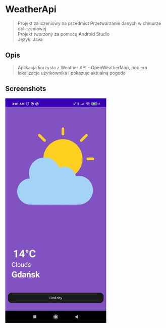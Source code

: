 # WeatherApi
>Projekt zaliczeniowy na przedmiot Przetwarzanie danych w chmurze obliczeniowej <br>
>Projekt tworzony za pomocą Android Studio <br>
>Język: Java <br>

## Opis
>Aplikacja korzysta z Weather API - OpenWeatherMap, pobiera lokalizacje użytkownika i pokazuje aktualną pogode

## Screenshots
![image](https://github.com/kwyszynska/WeatherApi/blob/master/ss1.jpg)
